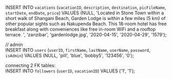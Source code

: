 INSERT INTO `vacations` (`vacationID`, `description`, `destination`, `picFileName`, `startDate`, `endDate`, `price`) VALUES (NULL, 'Located in Stone Town within a short walk of Shangani Beach, Garden Lodge is within a few miles (5 km) of other popular sights such as Nakupenda Beach. This 18-room hotel has free breakfast along with conveniences like free in-room WiFi and a rooftop terrace. ', 'zanzibar', 'gardenlodge.jpg', '2020-04-15', '2020-04-29', '1579');

// admin<br>
INSERT INTO `users` (`userID`, `firstName`, `lastName`, `userName`, `password`, `isAdmin`) VALUES (NULL, 'pill', 'blue', 'bobby5', '123456', '0');

connecting 2 FK tables:<br>
INSERT INTO `followers` (`userID`, `vacationID`) VALUES ('1', '1');

